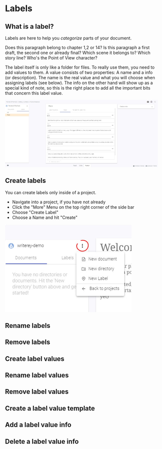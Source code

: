 # Labels

## What is a label?

Labels are here to help you _categorize_ parts of your document.

Does this paragraph belong to chapter 1,2 or 14? Is this paragraph a first draft, the second one or already final? Which scene it belongs to? Which story line? Who's the Point of View character?

The label itself is only like a folder for files. To really use them, you need to add values to them. A value consists of two properties: A name and a info (or description). The name is the real value and what you will choose when assigning labels (see below). The info on the other hand will show up as a special kind of note, so this is the right place to add all the important bits that concern this label value.

![](../img/writerey_guide_label-details.jpg)

## Create labels

You can create labels only inside of a project.

- Navigate into a project, if you have not already
- Click the "More" Menu on the top right corner of the side bar
- Choose "Create Label"
- Choose a Name and hit "Create"

![](../img/writerey_guide_docs-labels.jpg)

## Rename labels

## Remove labels

## Create label values

## Rename label values

## Remove label values

## Create a label value template

## Add a label value info

## Delete a label value info
